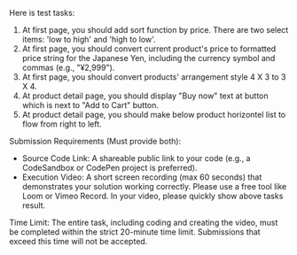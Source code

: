 Here is test tasks:
1. At first page, you should add sort function by price. There are two select items: 'low to high' and 'high to low'.
2. At first page, you should convert current product's price to formatted price string for the Japanese Yen, including the currency symbol and commas (e.g., "¥2,999").
3. At first page, you should convert products' arrangement style 4 X 3 to 3 X 4.
4. At product detail page, you should display "Buy now" text at button which is next to "Add to Cart" button.
5. At product detail page, you should make below product horizontel list to flow from right to left.

Submission Requirements (Must provide both):
- Source Code Link: A shareable public link to your code (e.g., a CodeSandbox or CodePen project is preferred).
- Execution Video: A short screen recording (max 60 seconds) that demonstrates your solution working correctly. Please use a free tool like Loom or Vimeo Record.
	In your video, please quickly show above tasks result.

Time Limit:
The entire task, including coding and creating the video, must be completed within the strict 20-minute time limit. Submissions that exceed this time will not be accepted.